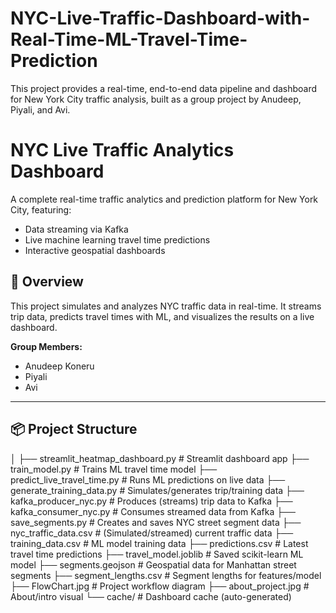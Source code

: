 # NYC-Live-Traffic-Dashboard-with-Real-Time-ML-Travel-Time-Prediction
This project provides a real-time, end-to-end data pipeline and dashboard for New York City traffic analysis, built as a group project by Anudeep, Piyali, and Avi.


# NYC Live Traffic Analytics Dashboard

A complete real-time traffic analytics and prediction platform for New York City, featuring:
- Data streaming via Kafka
- Live machine learning travel time predictions
- Interactive geospatial dashboards

## 🚦 Overview

This project simulates and analyzes NYC traffic data in real-time. It streams trip data, predicts travel times with ML, and visualizes the results on a live dashboard.

**Group Members:**  
- Anudeep Koneru  
- Piyali  
- Avi

---

## 📦 Project Structure

│
├── streamlit_heatmap_dashboard.py # Streamlit dashboard app
├── train_model.py # Trains ML travel time model
├── predict_live_travel_time.py # Runs ML predictions on live data
├── generate_training_data.py # Simulates/generates trip/training data
├── kafka_producer_nyc.py # Produces (streams) trip data to Kafka
├── kafka_consumer_nyc.py # Consumes streamed data from Kafka
├── save_segments.py # Creates and saves NYC street segment data
├── nyc_traffic_data.csv # (Simulated/streamed) current traffic data
├── training_data.csv # ML model training data
├── predictions.csv # Latest travel time predictions
├── travel_model.joblib # Saved scikit-learn ML model
├── segments.geojson # Geospatial data for Manhattan street segments
├── segment_lengths.csv # Segment lengths for features/model
├── FlowChart.jpg # Project workflow diagram
├── about_project.jpg # About/intro visual
└── cache/ # Dashboard cache (auto-generated)
